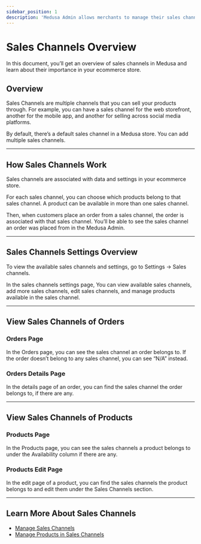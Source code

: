 ```yaml
---
sidebar_position: 1
description: 'Medusa Admin allows merchants to manage their sales channels. Merchants can separate products into multiple sales channels.'
---
```


# Sales Channels Overview

In this document, you’ll get an overview of sales channels in Medusa and learn about their importance in your ecommerce store.

## Overview

Sales Channels are multiple channels that you can sell your products through. For example, you can have a sales channel for the web storefront, another for the mobile app, and another for selling across social media platforms.

By default, there’s a default sales channel in a Medusa store. You can add multiple sales channels.

---

## How Sales Channels Work

Sales channels are associated with data and settings in your ecommerce store.

For each sales channel, you can choose which products belong to that sales channel. A product can be available in more than one sales channel.

Then, when customers place an order from a sales channel, the order is associated with that sales channel. You’ll be able to see the sales channel an order was placed from in the Medusa Admin.

---

## Sales Channels Settings Overview

To view the available sales channels and settings, go to Settings → Sales channels.

In the sales channels settings page, You can view available sales channels, add more sales channels, edit sales channels, and manage products available in the sales channel.

---

## View Sales Channels of Orders

### Orders Page

In the Orders page, you can see the sales channel an order belongs to. If the order doesn’t belong to any sales channel, you can see “N/A” instead.

### Orders Details Page

In the details page of an order, you can find the sales channel the order belongs to, if there are any.

---

## View Sales Channels of Products

### Products Page

In the Products page, you can see the sales channels a product belongs to under the Availability column if there are any.

### Products Edit Page

In the edit page of a product, you can find the sales channels the product belongs to and edit them under the Sales Channels section.

---

## Learn More About Sales Channels

- [Manage Sales Channels](./manage.mdx)
- [Manage Products in Sales Channels](./products.mdx)

